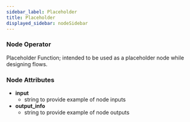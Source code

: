 ```yaml
---
sidebar_label: Placeholder
title: Placeholder
displayed_sidebar: nodeSidebar
---
```


### Node Operator
Placeholder Function; intended to be used as a placeholder node while designing flows.


### Node Attributes
- **input**
  - string to provide example of node inputs
- **output_info**
  - string to provide example of node outputs